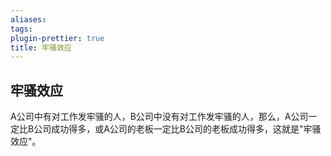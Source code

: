 ```yaml
---
aliases: 
tags: 
plugin-prettier: true
title: 牢骚效应
---
```

## 牢骚效应
A公司中有对工作发牢骚的人，B公司中没有对工作发牢骚的人，那么，A公司一定比B公司成功得多，或A公司的老板一定比B公司的老板成功得多，这就是"牢骚效应"。
